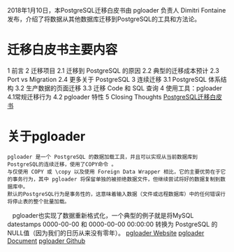 

2018年1月10日，本PostgreSQL迁移白皮书由 pgloader 负责人 Dimitri Fontaine 发布，介绍了将数据从其他数据库迁移到PostgreSQL的工具和方法论。

# 迁移白皮书主要内容
1 前言
2 迁移项目
    2.1 迁移到 PostgreSQL 的原因
    2.2 典型的迁移成本预计
    2.3 Port vs Migration
    2.4 更多关于 PostgreSQL
3 连续迁移
    3.1 PostgreSQL 体系结构
    3.2 生产数据的页面迁移
    3.3 迁移 Code 和 SQL 查询
4 使用工具：pgloader
    4.1常规迁移行为
    4.2 pgloader 特性 
5 Closing Thoughts
    [PostgreSQL迁移白皮书](https://github.com/liuyuanyuan/fantastic-postgres/blob/master/migrate/MigratingToPostgreSQL.pdf)

# 关于pgloader
    pgloader 是一个 PostgreSQL 的数据加载工具，并且可以实现从当前数据库到PostgreSQL的连续迁移，使用了COPY命令 。
    与仅使用 COPY 或 \copy 以及使用 Foreign Data Wrapper 相比，它的主要优势在于它的事务行为，其中 pgloader 将保留单独的被拒绝数据文件，但继续尝试将好的数据复制到数据库中。
    默认的PostgreSQL行为是事务性的，这意味着输入数据（文件或远程数据库）中的任何错误行将停止表的整个批量加载。
    pgloader也实现了数据重新格式化，一个典型的例子就是将MySQL datestamps 0000-00-00 和 0000-00-00 00:00:00 转换为 PostgreSQL 的 NULL值（因为我们的日历从来没有零年）。
    [pgloader Website](https://pgloader.io/)
    [pgloader Document](http://pgloader.readthedocs.io/en/latest/)
    [pgloader Github](https://github.com/dimitri/pgloader)

